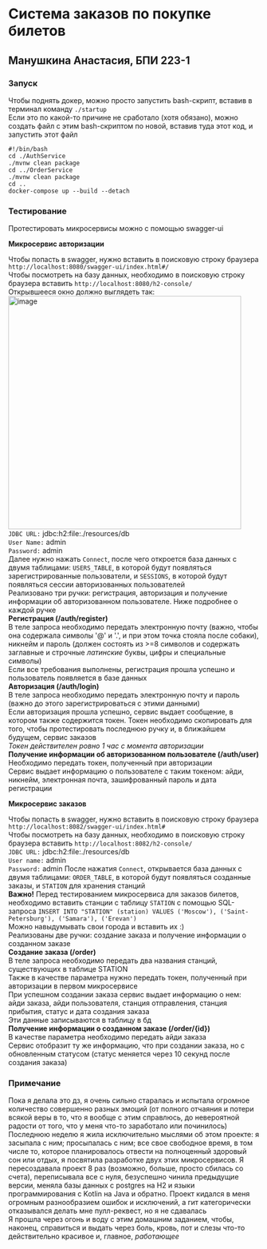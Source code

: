 # **Система заказов по покупке билетов**
## **Манушкина Анастасия, БПИ 223-1**
### Запуск
Чтобы поднять докер, можно просто запустить bash-скрипт, вставив в терминал команду `./startup`  
Если это по какой-то причине не сработало (хотя обязано), можно создать файл с этим bash-скриптом по новой, вставив туда этот код, и запустить этот файл  
```
#!/bin/bash  
cd ./AuthService  
./mvnw clean package  
cd ../OrderService  
./mvnw clean package  
cd ..  
docker-compose up --build --detach
```
### Тестирование
Протестировать микросервисы можно с помощью swagger-ui  
  
**Микросервис авторизации**  
  
Чтобы попасть в swagger, нужно вставить в поисковую строку браузера `http://localhost:8080/swagger-ui/index.html#/`  
Чтобы посмотреть на базу данных, необходимо в поисковую строку браузера вставить `http://localhost:8080/h2-console/`  
Открывшееся окно должно выглядеть так:
<img width="467" alt="image" src="https://github.com/nvoter/kpo-idz/assets/124737159/b900dd40-e850-46c0-9cbf-dbc92357d66e">  
`JDBC URL:` jdbc:h2:file:./resources/db    
`User Name:` admin  
`Password:` admin  
Далее нужно нажать `Connect`, после чего откроется база данных с двумя таблицами: `USERS_TABLE`, в которой будут появляться зарегистрированные пользователи, и `SESSIONS`, в которой будут появляться сессии авторизованных пользователей  
Реализовано три ручки: регистрация, авторизация и получение информации об авторизованном пользователе. Ниже подробнее о каждой ручке  
**Регистрация (/auth/register)**  
В теле запроса необходимо передать электронную почту (важно, чтобы она содержала символы '@' и '.', и при этом точка стояла после собаки), никнейм и пароль (должен состоять из >=8 символов и содержать заглавные и строчные *латинские* буквы, цифры и специальные символы)  
Если все требования выполнены, регистрация прошла успешно и пользователь появляется в базе данных  
**Авторизация (/auth/login)**  
В теле запроса необходимо передать электронную почту и пароль (важно до этого зарегистрироваться с этими данными)  
Если авторизация прошла успешно, сервис выдает сообщение, в котором также содержится токен. Токен необходимо скопировать для того, чтобы протестировать последнюю ручку и, в ближайшем будущем, сервис заказов  
*Токен действителен ровно 1 час с момента авторизации*  
**Получение информации об авторизованном пользователе (/auth/user)**  
Необходимо передать токен, полученный при авторизации  
Сервис выдает информацию о пользователе с таким токеном: айди, никнейм, электронная почта, зашифрованный пароль и дата регистрации  

**Микросервис заказов**  
  
Чтобы попасть в swagger, нужно вставить в поисковую строку браузера `http://localhost:8082/swagger-ui/index.html#`  
Чтобы посмотреть на базу данных, необходимо в поисковую строку браузера вставить `http://localhost:8082/h2-console/`  
`JDBC URL:` jdbc:h2:file:./resources/db  
`User name:` admin  
`Password:` admin
После нажатия `Connect`, открывается база данных с двумя таблицами: `ORDER_TABLE`, в которой будут появляться созданные заказы, и `STATION` для хранения станций  
**Важно!** Перед тестированием микросервиса для заказов билетов, необходимо вставить станции с таблицу `STATION` с помощью SQL-запроса `INSERT INTO "STATION" (station) VALUES ('Moscow'), ('Saint-Petersburg'), ('Samara'), ('Erevan')`  
Можно навыдумывать свои города и вставить их :)  
Реализованы две ручки: создание заказа и получение информации о созданном заказе  
**Создание заказа (/order)**  
В теле запроса необходимо передать два названия станций, существующих в таблице STATION  
Также в качестве параметра нужно передать токен, полученный при авторизации в первом микросервисе  
При успешном создании заказа сервис выдает информацию о нем: айди заказа, айди пользователя, станция отправления, станция прибытия, статус и дата создания заказа  
Эти данные записываются в таблицу в бд  
**Получение информации о созданном заказе (/order/{id})**  
В качестве параметра необходимо передать айди заказа  
Сервис отобразит ту же информацию, что при создании заказа, но с обновленным статусом (статус меняется через 10 секунд после создания заказа)  
### Примечание
Пока я делала это дз, я очень сильно старалась и испытала огромное количество совершенно разных эмоций (от полного отчаяния и потери всякой веры в то, что я вообще с этим справлюсь, до невероятной радости от того, что у меня что-то заработало или починилось)  
Последнюю неделю я жила исключительно мыслями об этом проекте: я засыпала с ним; просыпалась с ним; все свое свободное время, в том числе то, которое планировалось отвести на полноценный здоровый сон или отдых, я посвятила разработке двух этих микросервисов. Я пересоздавала проект 8 раз (возможно, больше, просто сбилась со счета), переписывала все с нуля, безуспешно чинила предыдущие версии, меняла базы данных с postgres на H2 и языки программирования с Kotlin на Java и обратно. Проект кидался в меня огромным разнообразием ошибок и исключений, а гит категорически отказывался делать мне пулл-реквест, но я не сдавалась  
Я прошла через огонь и воду с этим домашним заданием, чтобы, наконец, справиться и выдать через боль, кровь, пот и слезы что-то действительно красивое и, главное, *работающее*
